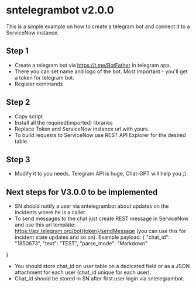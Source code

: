# sntelegrambot v2.0.0
This is a simple example on how to create a telegram bot and connect it to a ServiceNow instance.
## Step 1
- Create a telegram bot via https://t.me/BotFather in telegram app.
- There you can set name and logo of the bot. Most important  - you'll get a token for telegram bot.
- Register commands
## Step 2
- Copy script
- Install all the required(imported) libraries
- Replace Token and ServiceNow instance url with yours.
- To build requests to ServiceNow use REST API Explorer for the desired table.

## Step 3
- Modify it to you needs. Telegram API is huge, Chat-GPT will help you ;)

## Next steps for V3.0.0 to be implemented
- SN should notify a user via sntelegrambot about updates on the incidents where he is a caller.
- To send messages to the chat just create REST message in ServiceNow and use this url template: https://api.telegram.org/bot{token}/sendMessage (you can use this for incident state updates and so on).
  Example payload:
  {
        "chat_id": "1850673",
        "text": "TEST",
        "parse_mode": "Markdown"

}
- You should store chat_id on user table on a dedicated field or as a JSON attachment for each user (chat_id unique for each user).
- Chat_id should be stored in SN after first user login via sntelegrambot.

